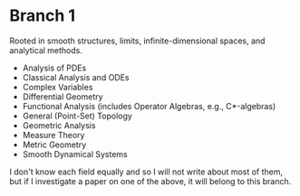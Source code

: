 # Branch 1
Rooted in smooth structures, limits, infinite-dimensional spaces, and analytical methods.

- Analysis of PDEs
- Classical Analysis and ODEs
- Complex Variables
- Differential Geometry
- Functional Analysis (includes Operator Algebras, e.g., C*-algebras)
- General (Point-Set) Topology
- Geometric Analysis
- Measure Theory
- Metric Geometry
- Smooth Dynamical Systems

I don't know each field equally and so I will not write about most of them, but if I investigate a paper on one of the above, it will belong to this branch.
